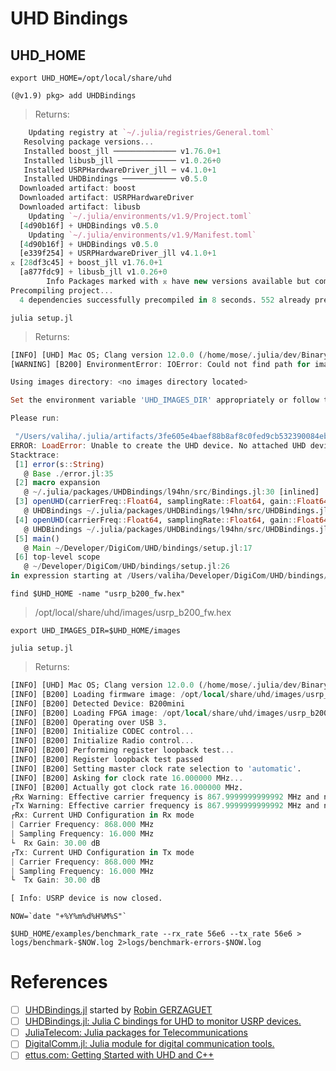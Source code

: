 # UHD Bindings

## UHD_HOME

```
export UHD_HOME=/opt/local/share/uhd 
```


```
(@v1.9) pkg> add UHDBindings
```
> Returns:
```julia
    Updating registry at `~/.julia/registries/General.toml`
   Resolving package versions...
   Installed boost_jll ────────────── v1.76.0+1
   Installed libusb_jll ───────────── v1.0.26+0
   Installed USRPHardwareDriver_jll ─ v4.1.0+1
   Installed UHDBindings ──────────── v0.5.0
  Downloaded artifact: boost
  Downloaded artifact: USRPHardwareDriver
  Downloaded artifact: libusb
    Updating `~/.julia/environments/v1.9/Project.toml`
  [4d90b16f] + UHDBindings v0.5.0
    Updating `~/.julia/environments/v1.9/Manifest.toml`
  [4d90b16f] + UHDBindings v0.5.0
  [e339f254] + USRPHardwareDriver_jll v4.1.0+1
⌅ [28df3c45] + boost_jll v1.76.0+1
  [a877fdc9] + libusb_jll v1.0.26+0
        Info Packages marked with ⌅ have new versions available but compatibility constraints restrict them from upgrading. To see why use `status --outdated -m`
Precompiling project...
  4 dependencies successfully precompiled in 8 seconds. 552 already precompiled. 7 skipped during auto due to previous errors.
```

```
julia setup.jl
```
> Returns:
```julia
[INFO] [UHD] Mac OS; Clang version 12.0.0 (/home/mose/.julia/dev/BinaryBuilderBase/deps/downloads/llvm-project.git d28af7c654d8db0b68c175db5ce212d74fb5e9bc); Boost_107600; UHD_4.1.0.HEAD-0-g6bd0be9c
[WARNING] [B200] EnvironmentError: IOError: Could not find path for image: usrp_b200_fw.hex

Using images directory: <no images directory located>

Set the environment variable 'UHD_IMAGES_DIR' appropriately or follow the below instructions to download the images package.

Please run:

 "/Users/valiha/.julia/artifacts/3fe605e4baef88b8af8c0fed9cb532390084eb7d/lib/uhd/utils/uhd_images_downloader.py"
ERROR: LoadError: Unable to create the UHD device. No attached UHD device found.
Stacktrace:
 [1] error(s::String)
   @ Base ./error.jl:35
 [2] macro expansion
   @ ~/.julia/packages/UHDBindings/l94hn/src/Bindings.jl:30 [inlined]
 [3] openUHD(carrierFreq::Float64, samplingRate::Float64, gain::Float64; args::String, channels::Vector{Int64}, antennas::Dict{Symbol, Vector{String}}, cpu_format::String, otw_format::String, subdev::String, nbAntennaRx::Int64, nbAntennaTx::Int64, bypassStreamer::Bool)
   @ UHDBindings ~/.julia/packages/UHDBindings/l94hn/src/UHDBindings.jl:141
 [4] openUHD(carrierFreq::Float64, samplingRate::Float64, gain::Float64)
   @ UHDBindings ~/.julia/packages/UHDBindings/l94hn/src/UHDBindings.jl:135
 [5] main()
   @ Main ~/Developer/DigiCom/UHD/bindings/setup.jl:17
 [6] top-level scope
   @ ~/Developer/DigiCom/UHD/bindings/setup.jl:26
in expression starting at /Users/valiha/Developer/DigiCom/UHD/bindings/setup.jl:26
```

```
find $UHD_HOME -name "usrp_b200_fw.hex"
```
> /opt/local/share/uhd/images/usrp_b200_fw.hex

```
export UHD_IMAGES_DIR=$UHD_HOME/images
```

```
julia setup.jl
```
> Returns:
```julia
[INFO] [UHD] Mac OS; Clang version 12.0.0 (/home/mose/.julia/dev/BinaryBuilderBase/deps/downloads/llvm-project.git d28af7c654d8db0b68c175db5ce212d74fb5e9bc); Boost_107600; UHD_4.1.0.HEAD-0-g6bd0be9c
[INFO] [B200] Loading firmware image: /opt/local/share/uhd/images/usrp_b200_fw.hex...
[INFO] [B200] Detected Device: B200mini
[INFO] [B200] Loading FPGA image: /opt/local/share/uhd/images/usrp_b200mini_fpga.bin...
[INFO] [B200] Operating over USB 3.
[INFO] [B200] Initialize CODEC control...
[INFO] [B200] Initialize Radio control...
[INFO] [B200] Performing register loopback test... 
[INFO] [B200] Register loopback test passed
[INFO] [B200] Setting master clock rate selection to 'automatic'.
[INFO] [B200] Asking for clock rate 16.000000 MHz... 
[INFO] [B200] Actually got clock rate 16.000000 MHz.
┌Rx Warning: Effective carrier frequency is 867.9999999999992 MHz and not 868.0 MHz
┌Tx Warning: Effective carrier frequency is 867.9999999999992 MHz and not 868.0 MHz
┌Rx: Current UHD Configuration in Rx mode
| Carrier Frequency: 868.000 MHz
| Sampling Frequency: 16.000 MHz
└  Rx Gain: 30.00 dB
┌Tx: Current UHD Configuration in Tx mode
| Carrier Frequency: 868.000 MHz
| Sampling Frequency: 16.000 MHz
└  Tx Gain: 30.00 dB

[ Info: USRP device is now closed.
```

```
NOW=`date "+%Y%m%d%H%M%S"`
```

```
$UHD_HOME/examples/benchmark_rate --rx_rate 56e6 --tx_rate 56e6 > logs/benchmark-$NOW.log 2>logs/benchmark-errors-$NOW.log
```

# References

- [ ] [UHDBindings.jl](https://docs.juliahub.com/UHDBindings) started by [Robin GERZAGUET](https://perso.univ-rennes1.fr/robin.gerzaguet/)
- [ ] [UHDBindings.jl: Julia C bindings for UHD to monitor USRP devices.](https://github.com/JuliaTelecom/UHDBindings.jl)
- [ ] [JuliaTelecom: Julia packages for Telecommunications](https://github.com/JuliaTelecom)
- [ ] [DigitalComm.jl: Julia module for digital communication tools.](https://github.com/JuliaTelecom/DigitalComm.jl)
- [ ] [ettus.com: Getting Started with UHD and C++](https://kb.ettus.com/Getting_Started_with_UHD_and_C%2B%2B)
